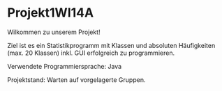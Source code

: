 # Projekt1WI14A

Wilkommen zu unserem Projekt!

Ziel ist es ein Statistikprogramm mit Klassen und absoluten Häufigkeiten (max. 20 Klassen) 
inkl. GUI erfolgreich zu programmieren.

Verwendete Programmiersprache:
Java

Projektstand:
Warten auf vorgelagerte Gruppen.
